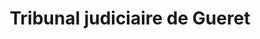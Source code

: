 ---
isIndex: false
title: Tribunal judiciaire de Gueret
address:
  street: 23 place Bonnyaud
  zipcode: 23000
  city: Guéret
  country: France
---